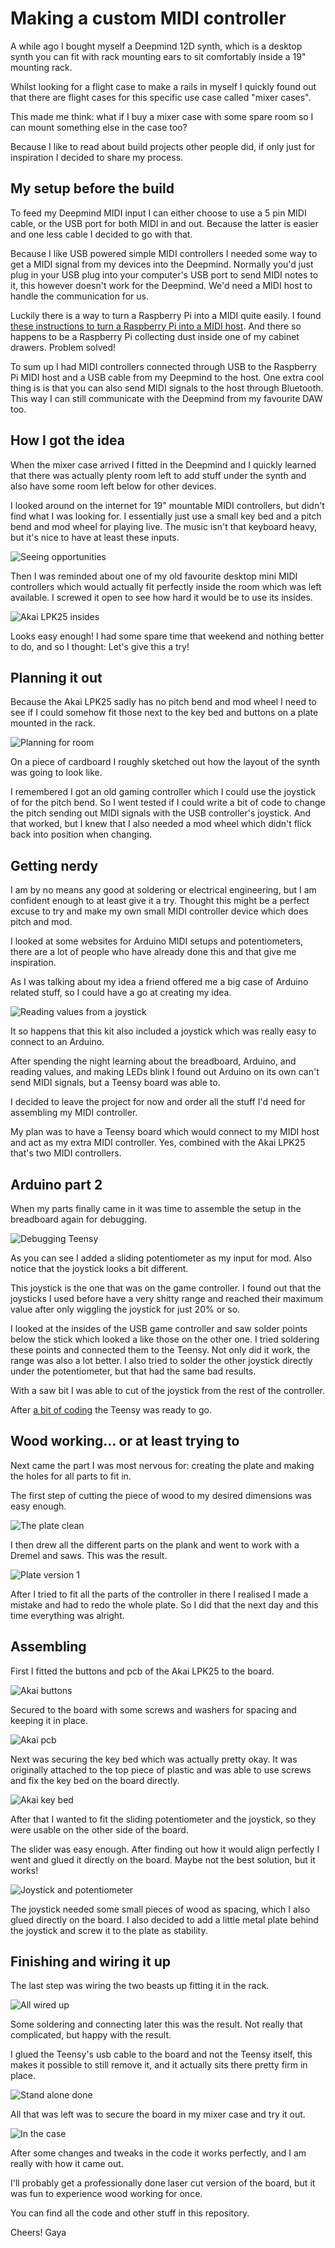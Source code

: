 # Making a custom MIDI controller

A while ago I bought myself a Deepmind 12D synth, which is a desktop synth you can fit with rack mounting ears to sit comfortably inside a 19" mounting rack.

Whilst looking for a flight case to make a rails in myself I quickly found out that there are flight cases for this specific use case called "mixer cases".

This made me think: what if I buy a mixer case with some spare room so I can mount something else in the case too?

Because I like to read about build projects other people did, if only just for inspiration I decided to share my process.

## My setup before the build

To feed my Deepmind MIDI input I can either choose to use a 5 pin MIDI cable, or the USB port for both MIDI in and out. Because the latter is easier and one less cable I decided to go with that.

Because I like USB powered simple MIDI controllers I needed some way to get a MIDI signal from my devices into the Deepmind. Normally you'd just plug in your USB plug into your computer's USB port to send MIDI notes to it, this however doesn't work for the Deepmind. We'd need a MIDI host to handle the communication for us.

Luckily there is a way to turn a Raspberry Pi into a MIDI quite easily. I found [these instructions to turn a Raspberry Pi into a MIDI host](https://neuma.studio/rpi-as-midi-host.html). And there so happens to be a Raspberry Pi collecting dust inside one of my cabinet drawers. Problem solved!

To sum up I had MIDI controllers connected through USB to the Raspberry Pi MIDI host and a USB cable from my Deepmind to the host. One extra cool thing is is that you can also send MIDI signals to the host through Bluetooth. This way I can still communicate with the Deepmind from my favourite DAW too.

## How I got the idea

When the mixer case arrived I fitted in the Deepmind and I quickly learned that there was actually plenty room left to add stuff under the synth and also have some room left below for other devices.

I looked around on the internet for 19" mountable MIDI controllers, but didn't find what I was looking for. I essentially just use a small key bed and a pitch bend and mod wheel for playing live. The music isn't that keyboard heavy, but it's nice to have at least these inputs.

![Seeing opportunities](./media/how_01.jpeg) 

Then I was reminded about one of my old favourite desktop mini MIDI controllers which would actually fit perfectly inside the room which was left available. I screwed it open to see how hard it would be to use its insides.

![Akai LPK25 insides](./media/how_02.jpeg)

Looks easy enough! I had some spare time that weekend and nothing better to do, and so I thought:  Let's give this a try! 

## Planning it out

Because the Akai LPK25 sadly has no pitch bend and mod wheel I need to see if I could somehow fit those next to the key bed and buttons on a plate mounted in the rack.

![Planning for room](./media/how_03.jpeg)

On a piece of cardboard I roughly sketched out how the layout of the synth was going to look like.

I remembered I got an old gaming controller which I could use the joystick of for the pitch bend. So I went tested if I could write a bit of code to change the pitch sending out MIDI signals with the USB controller's joystick. And that worked, but I knew that I also needed a mod wheel which didn't flick back into position when changing.

## Getting nerdy

I am by no means any good at soldering or electrical engineering, but I am confident enough to at least give it a try. Thought this might be a perfect excuse to try and make my own small MIDI controller device which does pitch and mod. 

I looked at some websites for Arduino MIDI setups and potentiometers, there are a lot of people who have already done this and that give me inspiration.

As I was talking about my idea a friend offered me a big case of Arduino related stuff, so I could have a go at creating my idea.

![Reading values from a joystick](./media/how_04.jpeg)

It so happens that this kit also included a joystick which was really easy to connect to an Arduino.

After spending the night learning about the breadboard, Arduino, and reading values, and making LEDs blink I found out Arduino on its own can't send MIDI signals, but a Teensy board was able to.

I decided to leave the project for now and order all the stuff I'd need for assembling my MIDI controller.

My plan was to have a Teensy board which would connect to my MIDI host and act as my extra MIDI controller. Yes, combined with the Akai LPK25 that's two MIDI controllers.

## Arduino part 2

When my parts finally came in it was time to assemble the setup in the breadboard again for debugging.

![Debugging Teensy](./media/how_05.jpeg)

As you can see I added a sliding potentiometer as my input for mod. Also notice that the joystick looks a bit different.

This joystick is the one that was on the game controller. I found out that the joysticks I used before have a very shitty range and reached their maximum value after only wiggling the joystick for just 20% or so.

I looked at the insides of the USB game controller and saw solder points below the stick which looked a like those on the other one. I tried soldering these points and connected them to the Teensy. Not only did it work, the range was also a lot better. I also tried to solder the other joystick directly under the potentiometer, but that had the same bad results.

With a saw bit I was able to cut of the joystick from the rest of the controller.

After [a bit of coding](./arduino/AnalogControlChange.ino) the Teensy was ready to go.

## Wood working... or at least trying to

Next came the part I was most nervous for: creating the plate and making the holes for all parts to fit in.

The first step of cutting the piece of wood to my desired dimensions was easy enough.

![The plate clean](./media/how_06.jpeg)

I then drew all the different parts on the plank and went to work with a Dremel and saws. This was the result.

![Plate version 1](./media/how_07.jpeg)

After I tried to fit all the parts of the controller in there I realised I made a mistake and had to redo the whole plate. So I did that the next day and this time everything was alright.

## Assembling

First I fitted the buttons and pcb of the Akai LPK25 to the board.

![Akai buttons](./media/how_08.jpeg)

Secured to the board with some screws and washers for spacing and keeping it in place.

![Akai pcb](./media/how_09.jpeg)

Next was securing the key bed which was actually pretty okay. It was originally attached to the top piece of plastic and was able to use screws and fix the key bed on the board directly.

![Akai key bed](./media/how_10.jpeg)

After that I wanted to fit the sliding potentiometer and the joystick, so they were usable on the other side of the board.

The slider was easy enough. After finding out how it would align perfectly I went and glued it directly on the board. Maybe not the best solution, but it works!

![Joystick and potentiometer](./media/how_11.jpeg)

The joystick needed some small pieces of wood as spacing, which I also glued directly on the board. I also decided to add a little metal plate behind the joystick and screw it to the plate as stability.

## Finishing and wiring it up

The last step was wiring the two beasts up fitting it in the rack.

![All wired up](./media/how_12.jpeg)

Some soldering and connecting later this was the result. Not really that complicated, but happy with the result.

I glued the Teensy's usb cable to the board and not the Teensy itself, this makes it possible to still remove it, and it actually sits there pretty firm in place.

![Stand alone done](./media/how_13.jpeg)

All that was left was to secure the board in my mixer case and try it out.

![In the case](./media/how_14.jpeg)

After some changes and tweaks in the code it works perfectly, and I am really with how it came out.

I'll probably get a professionally done laser cut version of the board, but it was fun to experience wood working for once.

You can find all the code and other stuff in this repository.

Cheers! Gaya